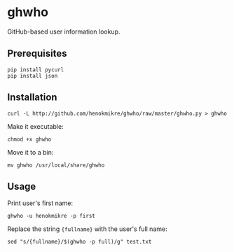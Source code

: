 # ghwho

GitHub-based user information lookup.

## Prerequisites

```
pip install pycurl
pip install json
```

## Installation

```
curl -L http://github.com/henokmikre/ghwho/raw/master/ghwho.py > ghwho
```

Make it executable:

```
chmod +x ghwho
```

Move it to a bin:

```
mv ghwho /usr/local/share/ghwho
```

## Usage

Print user's first name:

```
ghwho -u henokmikre -p first
```

Replace the string `{fullname}` with the user's full name:

```
sed "s/{fullname}/$(ghwho -p full)/g" test.txt
```

